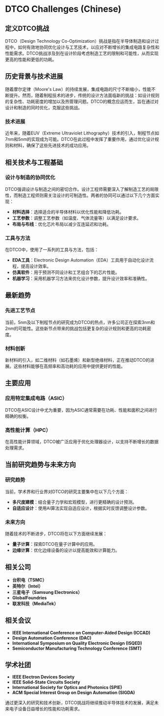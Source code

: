 # DTCO Challenges (Chinese)

## 定义DTCO挑战

DTCO（Design Technology Co-Optimization）挑战是指在半导体制造和设计过程中，如何有效地协同优化设计与工艺技术，以应对不断增长的集成电路复杂性和性能需求。DTCO挑战涉及到在设计阶段考虑制造工艺的限制和可能性，从而实现更高的性能和更低的功耗。

## 历史背景与技术进展

随着摩尔定律（Moore's Law）的持续发展，集成电路的尺寸不断缩小，性能不断提升。然而，随着制程技术的进步，传统的设计方法面临新的挑战：如设计规则的复杂性、功耗密度的增加以及热管理问题。DTCO的概念应运而生，旨在通过对设计和制造的同时优化，克服这些挑战。

### 技术进展

近年来，随着EUV（Extreme Ultraviolet Lithography）技术的引入，制程节点如7nm和5nm的实现成为可能。DTCO在此过程中发挥了重要作用，通过优化设计规则和材料，确保了这些先进技术的成功应用。

## 相关技术与工程基础

### 设计与制造的协同优化

DTCO强调设计与制造之间的密切合作。设计工程师需要深入了解制造工艺的局限性，而制造工程师则需关注设计的可制造性。两者的协同可以通过以下几个方面实现：

- **材料选择**：选择适合的半导体材料以优化性能和降低功耗。
- **工艺参数**：调整工艺参数（如温度、气体流量等）以满足设计要求。
- **布局与布线**：优化芯片布局以减少互连延迟和功耗。

### 工具与方法

在DTCO中，使用了一系列的工具与方法，包括：

- **EDA工具**：Electronic Design Automation（EDA）工具用于自动化设计流程，提高设计效率。
- **仿真软件**：用于预测不同设计和工艺组合下的芯片性能。
- **机器学习**：采用机器学习方法来优化设计参数，提升设计效率和准确性。

## 最新趋势

### 先进工艺节点

当前，5nm及以下制程节点的研究成为DTCO的热点，许多公司正在探索3nm和2nm的可能性。这些新节点带来的挑战包括更复杂的设计规则和更高的功耗密度。

### 材料创新

新材料的引入，如二维材料（如石墨烯）和新型绝缘材料，正在推动DTCO的进展。这些材料能够在高频率和高功耗的应用中提供更好的性能。

## 主要应用

### 应用特定集成电路（ASIC）

DTCO在ASIC设计中尤为重要，因为ASIC通常需要在功耗、性能和面积之间进行精确的权衡。

### 高性能计算（HPC）

在高性能计算领域，DTCO被广泛应用于优化处理器设计，以支持不断增长的数据处理需求。

## 当前研究趋势与未来方向

### 研究趋势

当前，学术界和行业界对DTCO的研究主要集中在以下几个方面：

- **多尺度建模**：结合量子力学和宏观模型，进行更精确的设计预测。
- **自适应设计**：使用AI算法实现自适应设计，根据实时反馈调整设计参数。

### 未来方向

随着技术的不断进步，DTCO将在以下方面继续发展：

- **量子计算**：探索DTCO在量子计算中的应用。
- **边缘计算**：优化边缘设备的设计以提高能效和计算能力。

## 相关公司

- **台积电（TSMC）**
- **英特尔（Intel）**
- **三星电子（Samsung Electronics）**
- **GlobalFoundries**
- **联发科技（MediaTek）**

## 相关会议

- **IEEE International Conference on Computer-Aided Design (ICCAD)**
- **Design Automation Conference (DAC)**
- **International Symposium on Quality Electronic Design (ISQED)**
- **Semiconductor Manufacturing Technology Conference (SMT)**

## 学术社团

- **IEEE Electron Devices Society**
- **IEEE Solid-State Circuits Society**
- **International Society for Optics and Photonics (SPIE)**
- **ACM Special Interest Group on Design Automation (SIGDA)**

通过更深入的研究和技术创新，DTCO挑战将继续推动半导体技术的发展，满足未来电子设备日益增长的性能和功耗需求。